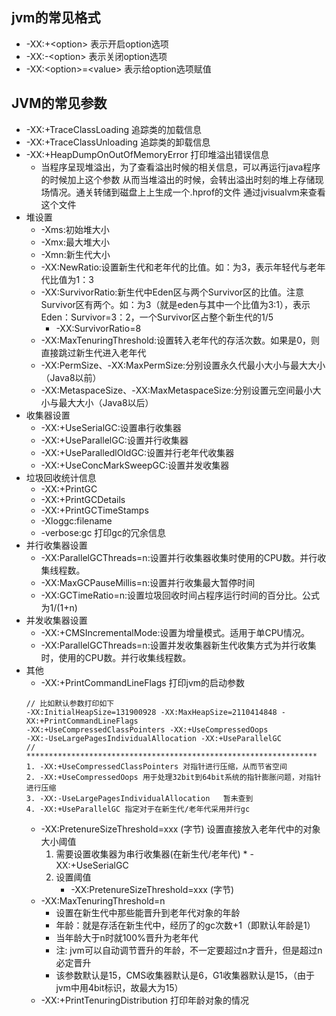 ## jvm的常见格式
* -XX:+\<option\> 表示开启option选项
* -XX:-\<option\> 表示关闭option选项
* -XX:\<option\>=\<value\> 表示给option选项赋值

## JVM的常见参数
* -XX:+TraceClassLoading 追踪类的加载信息
* -XX:+TraceClassUnloading 追踪类的卸载信息
* -XX:+HeapDumpOnOutOfMemoryError 打印堆溢出错误信息
    * 当程序呈现堆溢出，为了查看溢出时候的相关信息，可以再运行java程序的时候加上这个参数
        从而当堆溢出的时候，会转出溢出时刻的堆上存储现场情况。通关转储到磁盘上上生成一个.hprof的文件
        通过jvisualvm来查看这个文件
* 堆设置
    * -Xms:初始堆大小
    * -Xmx:最大堆大小
    * -Xmn:新生代大小
    * -XX:NewRatio:设置新生代和老年代的比值。如：为3，表示年轻代与老年代比值为1：3
    * -XX:SurvivorRatio:新生代中Eden区与两个Survivor区的比值。注意Survivor区有两个。如：为3（就是eden与其中一个比值为3:1），表示Eden：Survivor=3：2，一个Survivor区占整个新生代的1/5  
        * -XX:SurvivorRatio=8
    * -XX:MaxTenuringThreshold:设置转入老年代的存活次数。如果是0，则直接跳过新生代进入老年代
    * -XX:PermSize、-XX:MaxPermSize:分别设置永久代最小大小与最大大小（Java8以前）
    * -XX:MetaspaceSize、-XX:MaxMetaspaceSize:分别设置元空间最小大小与最大大小（Java8以后）
* 收集器设置
    * -XX:+UseSerialGC:设置串行收集器
    * -XX:+UseParallelGC:设置并行收集器
    * -XX:+UseParalledlOldGC:设置并行老年代收集器
    * -XX:+UseConcMarkSweepGC:设置并发收集器
* 垃圾回收统计信息
    * -XX:+PrintGC
    * -XX:+PrintGCDetails
    * -XX:+PrintGCTimeStamps
    * -Xloggc:filename
    * -verbose:gc 打印gc的冗余信息
* 并行收集器设置
    * -XX:ParallelGCThreads=n:设置并行收集器收集时使用的CPU数。并行收集线程数。
    * -XX:MaxGCPauseMillis=n:设置并行收集最大暂停时间
    * -XX:GCTimeRatio=n:设置垃圾回收时间占程序运行时间的百分比。公式为1/(1+n)
* 并发收集器设置
    * -XX:+CMSIncrementalMode:设置为增量模式。适用于单CPU情况。
    * -XX:ParallelGCThreads=n:设置并发收集器新生代收集方式为并行收集时，使用的CPU数。并行收集线程数。
* 其他
    * -XX:+PrintCommandLineFlags    打印jvm的启动参数  
    ```
    // 比如默认参数打印如下
    -XX:InitialHeapSize=131900928 -XX:MaxHeapSize=2110414848 -XX:+PrintCommandLineFlags 
    -XX:+UseCompressedClassPointers -XX:+UseCompressedOops 
    -XX:-UseLargePagesIndividualAllocation -XX:+UseParallelGC
    // *****************************************************************
    1. -XX:+UseCompressedClassPointers 对指针进行压缩，从而节省空间
    2. -XX:+UseCompressedOops 用于处理32bit到64bit系统的指针膨胀问题，对指针进行压缩
    3. -XX:-UseLargePagesIndividualAllocation   暂未查到
    4. -XX:+UseParallelGC 指定对于在新生代/老年代采用并行gc
    ``` 
    * -XX:PretenureSizeThreshold=xxx (字节) 设置直接放入老年代中的对象大小阈值
        1. 需要设置收集器为串行收集器(在新生代/老年代)
          * -XX:+UseSerialGC
        2. 设置阈值
              * -XX:PretenureSizeThreshold=xxx (字节)
    * -XX:MaxTenuringThreshold=n   
        * 设置在新生代中那些能晋升到老年代对象的年龄
        * 年龄：就是存活在新生代中，经历了的gc次数+1（即默认年龄是1）
        * 当年龄大于n时就100%晋升为老年代
        * 注: jvm可以自动调节晋升的年龄，不一定要超过n才晋升，但是超过n必定晋升
        * 该参数默认是15，CMS收集器默认是6，G1收集器默认是15，（由于jvm中用4bit标识，故最大为15）
    * -XX:+PrintTenuringDistribution 打印年龄对象的情况
    


